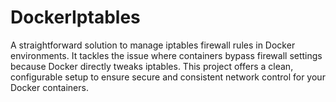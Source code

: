 # DockerIptables
A straightforward solution to manage iptables firewall rules in Docker environments. It tackles the issue where containers bypass firewall settings because Docker directly tweaks iptables. This project offers a clean, configurable setup to ensure secure and consistent network control for your Docker containers.
